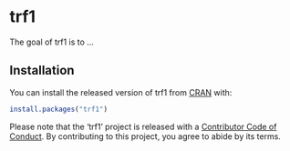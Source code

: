 
# trf1

<!-- badges: start -->

<!-- badges: end -->

The goal of trf1 is to …

## Installation

You can install the released version of trf1 from
[CRAN](https://CRAN.R-project.org) with:

``` r
install.packages("trf1")
```

Please note that the ‘trf1’ project is released with a [Contributor Code
of Conduct](.github/CODE_OF_CONDUCT.md). By contributing to this
project, you agree to abide by its terms.
